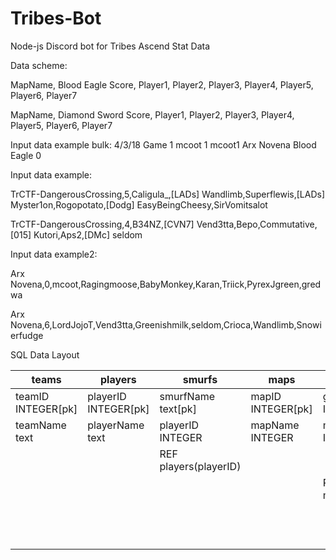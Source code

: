 # Tribes-Bot
Node-js Discord bot for Tribes Ascend Stat Data

Data scheme:

MapName, Blood Eagle Score, Player1, Player2, Player3, Player4, Player5, Player6, Player7

MapName, Diamond Sword Score, Player1, Player2, Player3, Player4, Player5, Player6, Player7

Input data example bulk:
4/3/18	Game 1	mcoot	1	mcoot1	Arx Novena	Blood Eagle	0

Input data example:

TrCTF-DangerousCrossing,5,Caligula_,[LADs] Wandlimb,Superflewis,[LADs] Myster1on,Rogopotato,[Dodg] EasyBeingCheesy,SirVomitsalot

TrCTF-DangerousCrossing,4,B34NZ,[CVN7] Vend3tta,Bepo,Commutative,[015] Kutori,Aps2,[DMc] seldom

Input data example2:

Arx Novena,0,mcoot,Ragingmoose,BabyMonkey,Karan,Triick,PyrexJgreen,gredwa

Arx Novena,6,LordJojoT,Vend3tta,Greenishmilk,seldom,Crioca,Wandlimb,Snowierfudge

SQL Data Layout

| teams  			 | players				| smurfs				| maps				| gameMap				| gameScore				| gamePlayerTeam 		|
| ------------- 	 | ------------- 		| ------------- 		| ------------- 	| ------------- 		| ------------- 		| ------------- 		|
| teamID INTEGER[pk] | playerID INTEGER[pk] | smurfName text[pk]	| mapID INTEGER[pk]	| gameID INTEGER[pk]	| gameID INTEGER[pk]	| gameID INTEGER[pk]  	|
| teamName text  	 | playerName text 		| playerID INTEGER  	| mapName INTEGER  	| mapID INTEGER  		| teamID INTEGER[pk]	| teamID INTEGER  		|
| 				  	 | 				 		| REF players(playerID)	| 				  	| 						| score INTEGER  		| playerID INTEGER[pk] 	|
| 				  	 | 				 		| 					  	| 				  	| REF maps(mapID) 		| REF gameMap(gameID) 	| REF gameMap(gameID) 	|
| 				  	 | 				 		| 						| 				  	| 						| REF teams(teamID)  	| REF teams(teamID)		|
| 				  	 | 				 		| 						| 				  	| 						| 					  	| REF players(playerID)	|
